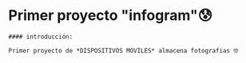 # Primer proyecto  "infogram"😰 
```
#### introducción:

Primer proyecto de *DISPOSITIVOS MOVILES* almacena fotografias 🤓   

